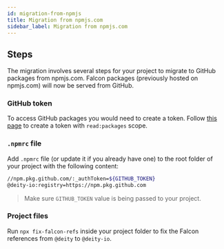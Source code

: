 ```yaml
---
id: migration-from-npmjs
title: Migration from npmjs.com
sidebar_label: Migration from npmjs.com
---
```


## Steps

The migration involves several steps for your project to migrate to GitHub packages from npmjs.com. Falcon packages (previously hosted on npmjs.com) will now be served from GitHub.

### GitHub token

To access GitHub packages you would need to create a token. Follow
[this page](https://docs.github.com/en/free-pro-team@latest/packages/publishing-and-managing-packages/about-github-packages#authenticating-to-github-packages) to create a token with `read:packages` scope.

### `.npmrc` file

Add `.npmrc` file (or update it if you already have one) to the root folder of your project with the following content:

```bash
//npm.pkg.github.com/:_authToken=${GITHUB_TOKEN}
@deity-io:registry=https://npm.pkg.github.com
```

> Make sure `GITHUB_TOKEN` value is being passed to your project.

### Project files

Run `npx fix-falcon-refs` inside your project folder to fix the Falcon references from `@deity` to `@deity-io`.
